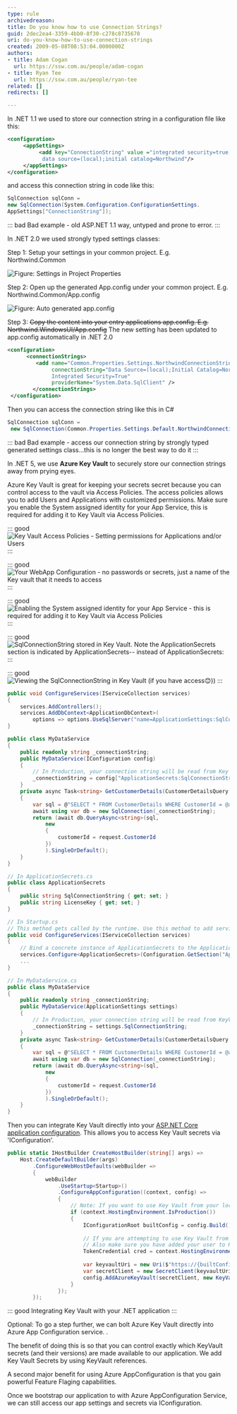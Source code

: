 ```yaml
---
type: rule
archivedreason:
title: Do you know how to use Connection Strings?
guid: 2dec2ea4-3359-4bb0-8f30-c278c8735670
uri: do-you-know-how-to-use-connection-strings
created: 2009-05-08T08:53:04.0000000Z
authors:
- title: Adam Cogan
  url: https://ssw.com.au/people/adam-cogan
- title: Ryan Tee
  url: https://ssw.com.au/people/ryan-tee
related: []
redirects: []

---
```


In .NET 1.1 we used to store our connection string in a configuration file like this:   
<!--endintro-->


```xml
<configuration>
     <appSettings>
          <add key="ConnectionString" value ="integrated security=true;
           data source=(local);initial catalog=Northwind"/>
     </appSettings>
</configuration>
```


and access this connection string in code like this:


```cs
SqlConnection sqlConn = 
new SqlConnection(System.Configuration.ConfigurationSettings.
AppSettings["ConnectionString"]);
```

::: bad
Bad example - old ASP.NET 1.1 way, untyped and prone to error.
:::

In .NET 2.0 we used strongly typed settings classes:

Step 1: Setup your settings in your common project. E.g. Northwind.Common

![Figure: Settings in Project Properties](ConnStringNET2\_Settings.jpg)  

Step 2: Open up the generated App.config under your common project. E.g. Northwind.Common/App.config

![Figure: Auto generated app.config](ConnStringNET2\_CommonApp.GIF)  

Step 3: ~~Copy the content into your entry applications app.config. E.g. Northwind.WindowsUI/App.config~~ The new setting has been updated to app.config automatically in .NET 2.0


```xml
<configuration>
      <connectionStrings>
         <add name="Common.Properties.Settings.NorthwindConnectionString"
              connectionString="Data Source=(local);Initial Catalog=Northwind;
              Integrated Security=True"
              providerName="System.Data.SqlClient" />
        </connectionStrings>
 </configuration>
```


Then you can access the connection string like this in C#


```cs
SqlConnection sqlConn =
 new SqlConnection(Common.Properties.Settings.Default.NorthwindConnectionString);
```

::: bad
Bad example - access our connection string by strongly typed generated settings class...this is no longer the best way to do it 
:::

In .NET 5, we use **Azure Key Vault** to securely store our connection strings away from prying eyes.

Azure Key Vault is great for keeping your secrets secret because you can control access to the vault via Access Policies. The access policies allows you to add Users and Applications with customized permissions. Make sure you enable the System assigned identity for your App Service, this is required for adding it to Key Vault via Access Policies.

::: good
![Key Vault Access Policies - Setting permissions for Applications and/or Users](access_policies.png)
:::

::: good
![Your WebApp Configuration - no passwords or secrets, just a name of the Key vault that it needs to access](configuration.png)
:::

::: good
![Enabling the System assigned identity for your App Service - this is required for adding it to Key Vault via Access Policies](identity.png)
:::

::: good
![SqlConnectionString stored in Key Vault. Note the ApplicationSecrets section is indicated by ApplicationSecrets-- instead of ApplicationSecrets:](secrets.png)
:::

::: good
![Viewing the SqlConnectionString in Key Vault (if you have access😊)](viewing_secret.png))
:::

```cs
public void ConfigureServices(IServiceCollection services)
{
    services.AddControllers();
    services.AddDbContext<ApplicationDbContext>(
        options => options.UseSqlServer("name=ApplicationSettings:SqlConnectionString"));
}
```

```cs
public class MyDataService
{
    public readonly string _connectionString;
    public MyDataService(IConfiguration config)
    {
        // In Production, your connection string will be read from Key Vault instead of appsettings.json
        _connectionString = config["ApplicationSecrets:SqlConnectionString"];
    }
    private async Task<string> GetCustomerDetails(CustomerDetailsQuery request)
    {
        var sql = @"SELECT * FROM CustomerDetails WHERE CustomerId = @auctionId";
        await using var db = new SqlConnection(_connectionString);
        return (await db.QueryAsync<string>(sql,
            new
            {
                customerId = request.CustomerId
            })
            ).SingleOrDefault();
    }
}
```

```cs
// In ApplicationSecrets.cs
public class ApplicationSecrets
{
    public string SqlConnectionString { get; set; }
    public string LicenseKey { get; set; }
}
```

```cs
// In Startup.cs
// This method gets called by the runtime. Use this method to add services to the container.
public void ConfigureServices(IServiceCollection services)
{
    // Bind a concrete instance of ApplicationSecrets to the ApplicationSecrets section of your application's configuration providers (includes appsettings.json, appsettings.*.json, environment variables, key vault, and more).
    services.Configure<ApplicationSecrets>(Configuration.GetSection("ApplicationSecrets"));
    ...
}
```

```cs
// In MyDataService.cs
public class MyDataService
{
    public readonly string _connectionString;
    public MyDataService(ApplicationSettings settings)
    {
        // In Production, your connection string will be read from KeyVault
        _connectionString = settings.SqlConnectionString;
    }
    private async Task<string> GetCustomerDetails(CustomerDetailsQuery request)
    {
        var sql = @"SELECT * FROM CustomerDetails WHERE CustomerId = @auctionId";
        await using var db = new SqlConnection(_connectionString);
        return (await db.QueryAsync<string>(sql,
            new
            {
                customerId = request.CustomerId
            })
            ).SingleOrDefault();
    }
}
```

Then you can integrate Key Vault directly into your [ASP.NET Core application configuration](https://docs.microsoft.com/en-us/aspnet/core/security/key-vault-configuration?view=aspnetcore-5.0). This allows you to access Key Vault secrets via 'IConfiguration'. 

```cs
public static IHostBuilder CreateHostBuilder(string[] args) =>
    Host.CreateDefaultBuilder(args)
        .ConfigureWebHostDefaults(webBuilder =>
        {
            webBuilder
                .UseStartup<Startup>()
                .ConfigureAppConfiguration((context, config) =>
                {
                    // Note: If you want to use Key Vault from your local machine, comment out the following line, or modify your ASPNETCORE_ENVIRONMENT environment variable to be "Production"
                    if (context.HostingEnvironment.IsProduction())
                    {
                        IConfigurationRoot builtConfig = config.Build();
                        
                        // If you are attempting to use Key Vault from your local machine, make sure to log into azure via `az login`.
                        // Also make sure you have added your user to Key Vault via the access policy blade.
                        TokenCredential cred = context.HostingEnvironment.IsProduction() ? new DefaultAzureCredential(false) : new AzureCliCredential();
                        
                        var keyvaultUri = new Uri($"https://{builtConfig["KeyVaultName"]}.vault.azure.net/");
                        var secretClient = new SecretClient(keyvaultUri, cred);
                        config.AddAzureKeyVault(secretClient, new KeyVaultSecretManager());
                    }
                });
        });
```
::: good
Integrating Key Vault with your .NET application
:::

Optional: To go a step further, we can bolt Azure Key Vault directly into Azure App Configuration service. <add link to Ms docs and my github example>. 

The benefit of doing this is so that you can control exactly which KeyVault secrets (and their versions) are made available to our application. We add Key Vault Secrets by using KeyVault references. <insert example>

A second major benefit for using Azure AppConfiguration is that you gain powerful Feature Flaging capabilities. 

Once we bootstrap our application to with Azure AppConfiguration Service, we can still access our app settings and secrets via IConfiguration. 
